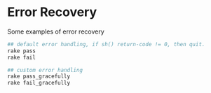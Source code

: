 # Error Recovery

Some examples of error recovery

```sh
## default error handling, if sh() return-code != 0, then quit.
rake pass
rake fail

## custom error handling
rake pass_gracefully
rake fail_gracefully
```
